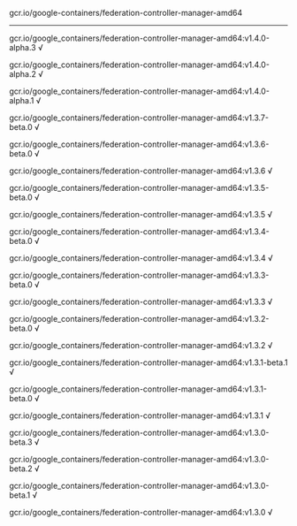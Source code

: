 gcr.io/google-containers/federation-controller-manager-amd64 

----
gcr.io/google_containers/federation-controller-manager-amd64:v1.4.0-alpha.3 √

gcr.io/google_containers/federation-controller-manager-amd64:v1.4.0-alpha.2 √

gcr.io/google_containers/federation-controller-manager-amd64:v1.4.0-alpha.1 √

gcr.io/google_containers/federation-controller-manager-amd64:v1.3.7-beta.0 √

gcr.io/google_containers/federation-controller-manager-amd64:v1.3.6-beta.0 √

gcr.io/google_containers/federation-controller-manager-amd64:v1.3.6 √

gcr.io/google_containers/federation-controller-manager-amd64:v1.3.5-beta.0 √

gcr.io/google_containers/federation-controller-manager-amd64:v1.3.5 √

gcr.io/google_containers/federation-controller-manager-amd64:v1.3.4-beta.0 √

gcr.io/google_containers/federation-controller-manager-amd64:v1.3.4 √

gcr.io/google_containers/federation-controller-manager-amd64:v1.3.3-beta.0 √

gcr.io/google_containers/federation-controller-manager-amd64:v1.3.3 √

gcr.io/google_containers/federation-controller-manager-amd64:v1.3.2-beta.0 √

gcr.io/google_containers/federation-controller-manager-amd64:v1.3.2 √

gcr.io/google_containers/federation-controller-manager-amd64:v1.3.1-beta.1 √

gcr.io/google_containers/federation-controller-manager-amd64:v1.3.1-beta.0 √

gcr.io/google_containers/federation-controller-manager-amd64:v1.3.1 √

gcr.io/google_containers/federation-controller-manager-amd64:v1.3.0-beta.3 √

gcr.io/google_containers/federation-controller-manager-amd64:v1.3.0-beta.2 √

gcr.io/google_containers/federation-controller-manager-amd64:v1.3.0-beta.1 √

gcr.io/google_containers/federation-controller-manager-amd64:v1.3.0 √

